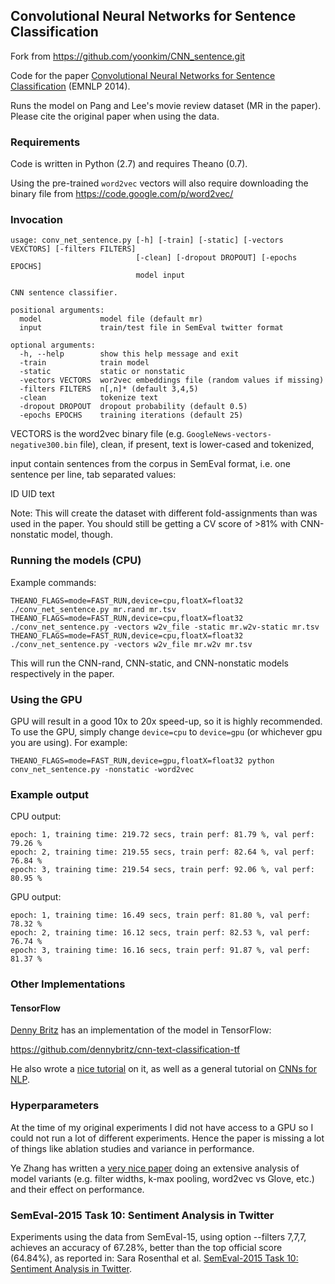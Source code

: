 ## Convolutional Neural Networks for Sentence Classification

Fork from https://github.com/yoonkim/CNN_sentence.git

Code for the paper [Convolutional Neural Networks for Sentence Classification](http://arxiv.org/abs/1408.5882) (EMNLP 2014).

Runs the model on Pang and Lee's movie review dataset (MR in the paper).
Please cite the original paper when using the data.

### Requirements
Code is written in Python (2.7) and requires Theano (0.7).

Using the pre-trained `word2vec` vectors will also require downloading the binary file from
https://code.google.com/p/word2vec/


### Invocation
```
usage: conv_net_sentence.py [-h] [-train] [-static] [-vectors VEXCTORS] [-filters FILTERS]
                            [-clean] [-dropout DROPOUT] [-epochs EPOCHS]
                            model input

CNN sentence classifier.

positional arguments:
  model             model file (default mr)
  input             train/test file in SemEval twitter format

optional arguments:
  -h, --help        show this help message and exit
  -train            train model
  -static           static or nonstatic
  -vectors VECTORS  wor2vec embeddings file (random values if missing)
  -filters FILTERS  n[,n]* (default 3,4,5)
  -clean            tokenize text
  -dropout DROPOUT  dropout probability (default 0.5)
  -epochs EPOCHS    training iterations (default 25)
```

VECTORS is the word2vec binary file (e.g. `GoogleNews-vectors-negative300.bin` file),
clean, if present, text is lower-cased and tokenized,

input contain sentences from the corpus in SemEval format, i.e. one sentence
per line, tab separated values:

ID	UID	text

Note: This will create the dataset with different fold-assignments than was used in the paper.
You should still be getting a CV score of >81% with CNN-nonstatic model, though.

### Running the models (CPU)
Example commands:

```
THEANO_FLAGS=mode=FAST_RUN,device=cpu,floatX=float32 ./conv_net_sentence.py mr.rand mr.tsv
THEANO_FLAGS=mode=FAST_RUN,device=cpu,floatX=float32 ./conv_net_sentence.py -vectors w2v_file -static mr.w2v-static mr.tsv
THEANO_FLAGS=mode=FAST_RUN,device=cpu,floatX=float32 ./conv_net_sentence.py -vectors w2v_file mr.w2v mr.tsv
```

This will run the CNN-rand, CNN-static, and CNN-nonstatic models respectively in the paper.

### Using the GPU
GPU will result in a good 10x to 20x speed-up, so it is highly recommended. 
To use the GPU, simply change `device=cpu` to `device=gpu` (or whichever gpu you are using).
For example:
```
THEANO_FLAGS=mode=FAST_RUN,device=gpu,floatX=float32 python conv_net_sentence.py -nonstatic -word2vec
```

### Example output
CPU output:
```
epoch: 1, training time: 219.72 secs, train perf: 81.79 %, val perf: 79.26 %
epoch: 2, training time: 219.55 secs, train perf: 82.64 %, val perf: 76.84 %
epoch: 3, training time: 219.54 secs, train perf: 92.06 %, val perf: 80.95 %
```
GPU output:
```
epoch: 1, training time: 16.49 secs, train perf: 81.80 %, val perf: 78.32 %
epoch: 2, training time: 16.12 secs, train perf: 82.53 %, val perf: 76.74 %
epoch: 3, training time: 16.16 secs, train perf: 91.87 %, val perf: 81.37 %
```

### Other Implementations
#### TensorFlow
[Denny Britz](http://www.wildml.com) has an implementation of the model in TensorFlow:

https://github.com/dennybritz/cnn-text-classification-tf

He also wrote a [nice tutorial](http://www.wildml.com/2015/12/implementing-a-cnn-for-text-classification-in-tensorflow) on it, as well as a general tutorial on [CNNs for NLP](http://www.wildml.com/2015/11/understanding-convolutional-neural-networks-for-nlp).

### Hyperparameters
At the time of my original experiments I did not have access to a GPU so I could not run a lot of different experiments.
Hence the paper is missing a lot of things like ablation studies and variance in performance.

Ye Zhang has written a [very nice paper](http://arxiv.org/abs/1510.03820) doing an extensive analysis of model variants (e.g. filter widths, k-max pooling, word2vec vs Glove, etc.) and their effect on performance.

### SemEval-2015 Task 10: Sentiment Analysis in Twitter

Experiments using the data from SemEval-15, using option --filters 7,7,7, achieves an accuracy
of 67.28%, better than the top official score (64.84%), as reported in:
Sara Rosenthal et al. [SemEval-2015 Task 10: Sentiment Analysis in Twitter](http://alt.qcri.org/semeval2015/cdrom/pdf/SemEval078.pdf).

